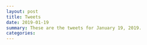 ```yaml
---
layout: post
title: Tweets
date: 2019-01-19
summary: These are the tweets for January 19, 2019.
categories:
---
```


